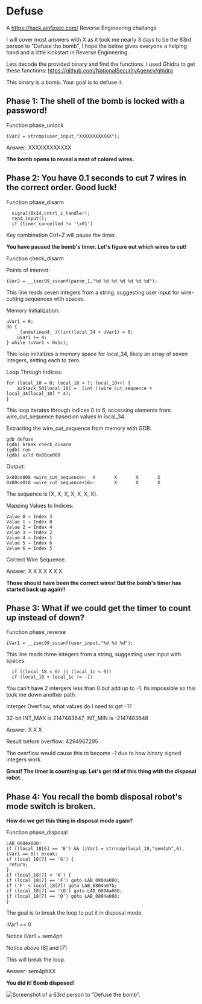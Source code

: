 # Defuse
A https://hack.ainfosec.com/ Reverse Engineering challange

I will cover most answers with X as it took me nearly 3 days to be the 63rd person to "Defuse the bomb", I hope the below gives everyone a helping hand and a little kickstart in Reverse Engineering.

Lets decode the provided binary and find the functions.
I used Ghidra to get these functions: https://github.com/NationalSecurityAgency/ghidra

This binary is a bomb. Your goal is to defuse it.

## Phase 1: The shell of the bomb is locked with a password!

Function phase_unlock
```
iVar2 = strcmp(user_input,"XXXXXXXXXXXX");
```
Answer: XXXXXXXXXXXX

**The bomb opens to reveal a nest of colored wires.**

## Phase 2: You have 0.1 seconds to cut 7 wires in the correct order. Good luck!

Function phase_disarm
```
  signal(0x14,cntrl_z_handler);
  read_input();
  if (timer_cancelled != '\x01')
```
Key combination Ctrl+Z will pause the timer.

**You have paused the bomb's timer. Let's figure out which wires to cut!**

Function check_disarm

Points of interest:
```
iVar2 = __isoc99_sscanf(param_1,"%d %d %d %d %d %d %d");
```
This line reads seven integers from a string, suggesting user input for wire-cutting sequences with spaces.

Memory Initialization:
```
uVar1 = 0;
do {
    _(undefined4_ )((int)local_34 + uVar1) = 0;
    uVar1 += 4;
} while (uVar1 < 0x1c);
```
This loop initializes a memory space for local_34, likely an array of seven integers, setting each to zero.

Loop Through Indices:
```
for (local_10 = 0; local_10 < 7; local_10++) {
    aiStack_50[local_10] = _(int_)(wire_cut_sequence + local_34[local_10] * 4);
}
```
This loop iterates through indices 0 to 6, accessing elements from wire_cut_sequence based on values in local_34.

Extracting the wire_cut_sequence from memory with GDB:
```
gdb defuse
(gdb) break check_disarm
(gdb) run
(gdb) x/7d 0x80ce008
```
Output:
```
0x80ce008 <wire_cut_sequence>:  X       X       X       X
0x80ce018 <wire_cut_sequence+16>:       X       X       X
```
The sequence is [X, X, X, X, X, X, X].

Mapping Values to Indices:
```
Value 0 → Index 3
Value 1 → Index 0
Value 2 → Index 4
Value 3 → Index 2
Value 4 → Index 1
Value 5 → Index 6
Value 6 → Index 5
```
Correct Wire Sequence.

Answer: X X X X X X X

**Those should have been the correct wires! But the bomb's timer has started back up again!!**

## Phase 3: What if we could get the timer to count up instead of down?

Function phase_reverse
```
iVar1 = __isoc99_sscanf(user_input,"%d %d %d");
```
This line reads three integers from a string, suggesting user input with spaces.
```
  if ((local_18 < 0) || (local_1c < 0))
  if (local_18 + local_1c != -1)
```
You can't have 2 intergers less than 0 but add up to -1. Its impossible so this took me down another path.

Interger Overflow, what values do I need to get -1?

32-bit INT_MAX is 2147483647, INT_MIN is -2147483648

Answer: X X X

Result before overflow: 4294967295

The overflow would cause this to become -1 due to how binary signed integers work.

**Great! The timer is counting up. Let's get rid of this thing with the disposal robot.**

## Phase 4: You recall the bomb disposal robot's mode switch is broken.
**How do we get this thing in disposal mode again?**

Function phase_disposal
```
LAB_0804a080:
if ((local_18[6] == 'E') && (iVar1 = strncmp(local_18,"sem4ph",6), iVar1 == 0)) break;
if (local_18[7] == 'G') {
 return;
}
if (local_18[7] < 'H') {
if (local_18[7] == 'F') goto LAB_0804a080;
if ('F' < local_18[7]) goto LAB_0804a07b;
if (local_18[7] == '\0') goto LAB_0804a080;
if (local_18[7] == 'D') goto LAB_0804a080;
}
```
The goal is to break the loop to put it in disposal mode.

iVar1 == 0

Notice iVar1 = sem4ph

Notice above [6] and [7]

This will break the loop.

Answer: sem4phXX

**You did it! Bomb disposed!**

![Screenshot of a 63rd person to "Defuse the bomb".](https://github.com/Paulus88/Defuse/blob/main/defuse.png)
